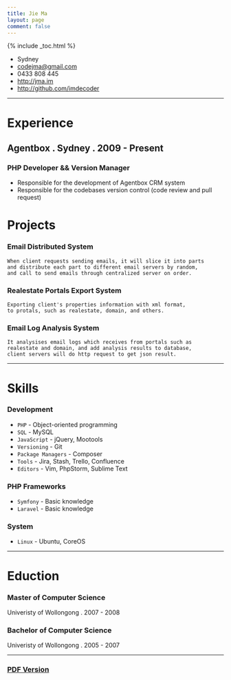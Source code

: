 ```yaml
---
title: Jie Ma
layout: page
comment: false
---
```


{% include _toc.html %}

- Sydney
- <codejma@gmail.com>
- 0433 808 445
- <http://jma.im>
- <http://github.com/imdecoder>


----

# Experience

## Agentbox . Sydney . 2009 - Present

### PHP Developer && Version Manager

- Responsible for the development of Agentbox CRM system
- Responsible for the codebases version control (code review and pull request)

# Projects

### Email Distributed System

    When client requests sending emails, it will slice it into parts 
    and distribute each part to different email servers by random,
    and call to send emails through centralized server on order. 

### Realestate Portals Export System

    Exporting client's properties information with xml format,
    to protals, such as realestate, domain, and others.

### Email Log Analysis System

    It analysises email logs which receives from portals such as
    realestate and domain, and add analysis results to database,
    client servers will do http request to get json result.

----

# Skills

### Development

- `PHP` - Object-oriented programming
- `SQL` - MySQL
- `JavaScript` - jQuery, Mootools
- `Versioning` - Git
- `Package Managers` - Composer
- `Tools` - Jira, Stash, Trello, Confluence
- `Editors` - Vim, PhpStorm, Sublime Text

### PHP Frameworks

- `Symfony` - Basic knowledge
- `Laravel` - Basic knowledge

### System

- `Linux` - Ubuntu, CoreOS

----

# Eduction

### Master of Computer Science

Univeristy of Wollongong . 2007 - 2008

### Bachelor of Computer Science

Univeristy of Wollongong . 2005 - 2007


----
### [PDF Version](http://jma.im/files/resume.pdf)


